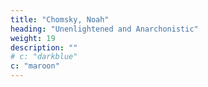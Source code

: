 ```yaml
---
title: "Chomsky, Noah"
heading: "Unenlightened and Anarchonistic"
weight: 19
description: ""
# c: "darkblue"
c: "maroon"
---
```

